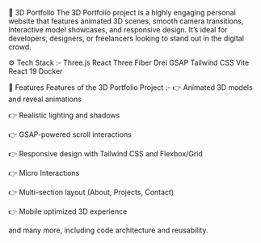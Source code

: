 🤖 3D Portfolio
The 3D Portfolio project is a highly engaging personal website that features animated 3D scenes, smooth camera transitions, interactive model showcases, and responsive design. It’s ideal for developers, designers, or freelancers looking to stand out in the digital crowd.

⚙️ Tech Stack :-
Three.js
React Three Fiber
Drei
GSAP
Tailwind CSS
Vite
React 19
Docker

🔋 Features
Features of the 3D Portfolio Project :-
👉 Animated 3D models and reveal animations

👉 Realistic lighting and shadows

👉 GSAP-powered scroll interactions

👉 Responsive design with Tailwind CSS and Flexbox/Grid

👉 Micro Interactions

👉 Multi-section layout (About, Projects, Contact)

👉 Mobile optimized 3D experience

and many more, including code architecture and reusability.
